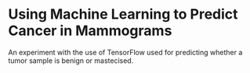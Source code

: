# Using Machine Learning to Predict Cancer in Mammograms
An experiment with the use of TensorFlow used for predicting whether a tumor sample is benign or mastecised.